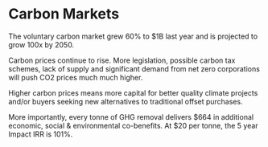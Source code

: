 # Carbon Markets

The voluntary carbon market grew 60% to $1B last year and is projected to grow 100x by 2050.&#x20;

Carbon prices continue to rise.  More legislation, possible carbon tax schemes, lack of supply and significant demand from net zero corporations will push CO2 prices much much higher.&#x20;

Higher carbon prices means more capital for better quality climate projects and/or buyers seeking new alternatives to traditional offset purchases.

More importantly, every tonne of GHG removal delivers $664 in additional economic, social & environmental co-benefits.  At $20 per tonne, the 5 year Impact IRR is 101%.


